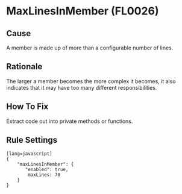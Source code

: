 # MaxLinesInMember (FL0026)

## Cause

A member is made up of more than a configurable number of lines.

## Rationale

The larger a member becomes the more complex it becomes, it also indicates that it may have too many different responsibilities.

## How To Fix

Extract code out into private methods or functions.

## Rule Settings

	[lang=javascript]
    {
        "maxLinesInMember": { 
           "enabled": true,
            maxLines: 70
        }
    }